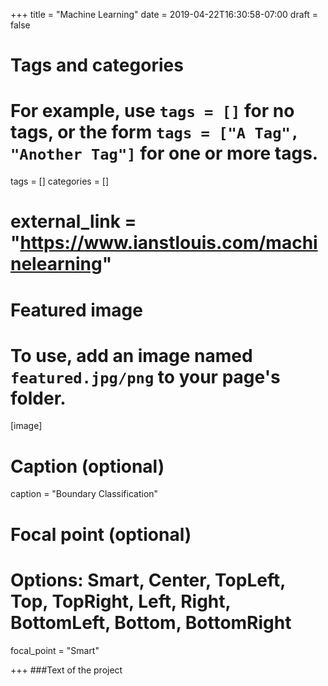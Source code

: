 +++
title = "Machine Learning"
date = 2019-04-22T16:30:58-07:00
draft = false

# Tags and categories
# For example, use `tags = []` for no tags, or the form `tags = ["A Tag", "Another Tag"]` for one or more tags.
tags = []
categories = []
# external_link = "https://www.ianstlouis.com/machinelearning"

# Featured image
# To use, add an image named `featured.jpg/png` to your page's folder. 
[image]
  # Caption (optional)
  caption = "Boundary Classification"

  # Focal point (optional)
  # Options: Smart, Center, TopLeft, Top, TopRight, Left, Right, BottomLeft, Bottom, BottomRight
  focal_point = "Smart"
  
+++
###Text of the project
